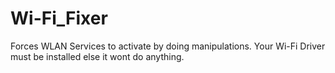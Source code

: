 # Wi-Fi_Fixer
Forces WLAN Services to activate by doing manipulations. Your Wi-Fi Driver must be installed else it wont do anything.
